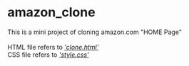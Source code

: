 # amazon_clone
This is a mini project of cloning amazon.com "HOME Page"
<br><br>
HTML file refers to <a href="/CODE/clone.html"><i>'clone.html'</i></a> <br>
CSS file refers to <a href="/CODE/style.css"><i>'style.css'</i></a>

